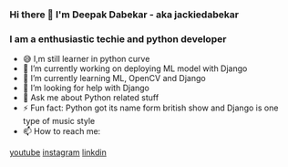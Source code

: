 ### Hi there 👋 I'm Deepak Dabekar - aka jackiedabekar

### I am a enthusiastic techie and python developer

- 😅 I,m still learner in python curve
- 🔭 I’m currently working on deploying ML model with Django
- 🌱 I’m currently learning ML, OpenCV and Django
- 🤔 I’m looking for help with Django
- 💬 Ask me about Python related stuff
- ⚡ Fun fact: Python got its name form british show and Django is one type of music style
- 📫 How to reach me: 

[youtube](https://www.youtube.com/channel/UChIBFcd06-yA8ShlA_KwFQA/)
[instagram](https://www.instagram.com/jackiedabekar/)
[linkdin](https://www.linkedin.com/in/deepak-dabekar-494979189/)
